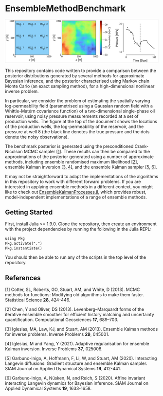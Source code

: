 # EnsembleMethodBenchmark

![Problem Setup](problem_setup.png)

This repository contains code written to provide a comparison between the posterior distributions generated by several methods for approximate Bayesian inference, and the posterior characterised using Markov chain Monte Carlo (an exact sampling method), for a high-dimensional nonlinear inverse problem.

In particular, we consider the problem of estimating the spatially varying log-permeability field (parametrised using a Gaussian random field with a Whittle-Matérn covariance function) of a two-dimensional single-phase oil reservoir, using noisy pressure measurements recorded at a set of production wells. 
The figure at the top of the document shows the locations of the production wells, the log-permeability of the reservoir, and the pressure at well 8 (the black line denotes the true pressure and the dots denote the noisy observations).

The benchmark posterior is generated using the preconditioned Crank-Nicolson MCMC sampler [[1](#1)]. 
These results can then be compared to the approximations of the posterior generated using a number of approximate methods, including ensemble randomised maximum likelihood [[2](#2)], ensemble Kalman inversion [[3](#3), [4](#4)], and the ensemble Kalman sampler [[5](#5), [6](#6)].

It may not be straightforward to adapt the implementations of the algorithms in this repository to work with different forward problems. 
If you are interested in applying ensemble methods in a different context, you might like to check out [EnsembleKalmanProcesses.jl](https://github.com/clima/ensemblekalmanprocesses.jl), which provides robust, model-independent implementations of a range of ensemble methods.

## Getting Started

First, install Julia >= 1.9.0.
Clone the repository, then create an environment with the project dependencies by running the following in the Julia REPL:
```
using Pkg
Pkg.activate(".")
Pkg.instantiate()
```
You should then be able to run any of the scripts in the top level of the repository.

## References

[<a id="1">1</a>]
Cotter, SL, Roberts, GO, Stuart, AM, and White, D (2013).
MCMC methods for functions: Modifying old algorithms to make them faster.
Statistical Science **28**, 424-446.

[<a id="2">2</a>]
Chen, Y and Oliver, DS (2013). 
Levenberg–Marquardt forms of the iterative ensemble smoother for efficient history matching and uncertainty quantification.
Computational Geosciences **17**, 689–703.

[<a id="3">3</a>]
Iglesias, MA, Law, KJ, and Stuart, AM (2013).
Ensemble Kalman methods for inverse problems.
Inverse Problems **29**, 045001.

[<a id="4">4</a>]
Iglesias, M and Yang, Y (2021). 
Adaptive regularisation for ensemble Kalman inversion.
Inverse Problems **37**, 025008.

[<a id="5">5</a>]
Garbuno-Inigo, A, Hoffmann, F, Li, W, and Stuart, AM (2020).
Interacting Langevin diffusions: Gradient structure and ensemble Kalman sampler. 
SIAM Journal on Applied Dynamical Systems **19**, 412-441.

[<a id="6">6</a>]
Garbuno-Inigo, A, Nüsken, N, and Reich, S (2020). 
Affine invariant interacting Langevin dynamics for Bayesian inference. 
SIAM Journal on Applied Dynamical Systems **19**, 1633-1658.